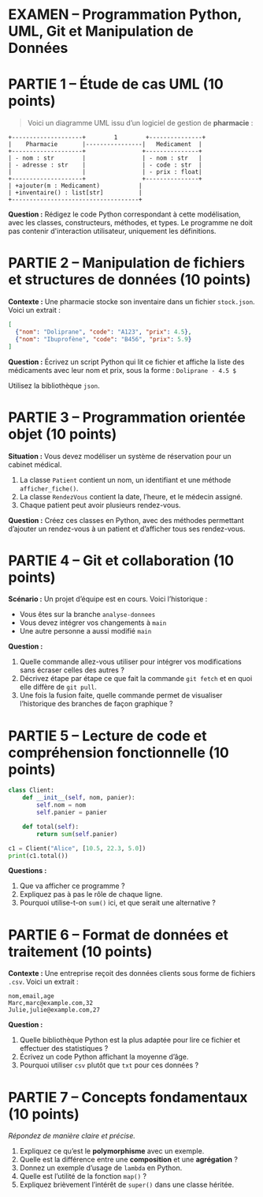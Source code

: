 
# **EXAMEN – Programmation Python, UML, Git et Manipulation de Données**




# PARTIE 1 – Étude de cas UML (10 points)

> Voici un diagramme UML issu d’un logiciel de gestion de **pharmacie** :

```
+--------------------+        1        +---------------+
|    Pharmacie       |----------------|   Medicament  |
+--------------------+                +---------------+
| - nom : str        |                | - nom : str   |
| - adresse : str    |                | - code : str  |
|                    |                | - prix : float|
+--------------------+                +---------------+
| +ajouter(m : Medicament)           |
| +inventaire() : list[str]          |
+------------------------------------+
```

**Question :**
Rédigez le code Python correspondant à cette modélisation, avec les classes, constructeurs, méthodes, et types. Le programme ne doit pas contenir d'interaction utilisateur, uniquement les définitions.



# PARTIE 2 – Manipulation de fichiers et structures de données (10 points)

**Contexte :**
Une pharmacie stocke son inventaire dans un fichier `stock.json`. Voici un extrait :

```json
[
  {"nom": "Doliprane", "code": "A123", "prix": 4.5},
  {"nom": "Ibuprofène", "code": "B456", "prix": 5.9}
]
```

**Question :**
Écrivez un script Python qui lit ce fichier et affiche la liste des médicaments avec leur nom et prix, sous la forme :
`Doliprane - 4.5 $`

Utilisez la bibliothèque `json`.



# PARTIE 3 – Programmation orientée objet (10 points)

**Situation :**
Vous devez modéliser un système de réservation pour un cabinet médical.

1. La classe `Patient` contient un nom, un identifiant et une méthode `afficher_fiche()`.
2. La classe `RendezVous` contient la date, l’heure, et le médecin assigné.
3. Chaque patient peut avoir plusieurs rendez-vous.

**Question :**
Créez ces classes en Python, avec des méthodes permettant d’ajouter un rendez-vous à un patient et d’afficher tous ses rendez-vous.



# PARTIE 4 – Git et collaboration (10 points)

**Scénario :**
Un projet d’équipe est en cours. Voici l’historique :

* Vous êtes sur la branche `analyse-donnees`
* Vous devez intégrer vos changements à `main`
* Une autre personne a aussi modifié `main`

**Question :**

1. Quelle commande allez-vous utiliser pour intégrer vos modifications sans écraser celles des autres ?
2. Décrivez étape par étape ce que fait la commande `git fetch` et en quoi elle diffère de `git pull`.
3. Une fois la fusion faite, quelle commande permet de visualiser l’historique des branches de façon graphique ?



# PARTIE 5 – Lecture de code et compréhension fonctionnelle (10 points)

```python
class Client:
    def __init__(self, nom, panier):
        self.nom = nom
        self.panier = panier

    def total(self):
        return sum(self.panier)

c1 = Client("Alice", [10.5, 22.3, 5.0])
print(c1.total())
```

**Questions :**

1. Que va afficher ce programme ?
2. Expliquez pas à pas le rôle de chaque ligne.
3. Pourquoi utilise-t-on `sum()` ici, et que serait une alternative ?



# PARTIE 6 – Format de données et traitement (10 points)

**Contexte :**
Une entreprise reçoit des données clients sous forme de fichiers `.csv`. Voici un extrait :

```
nom,email,age
Marc,marc@example.com,32
Julie,julie@example.com,27
```

**Question :**

1. Quelle bibliothèque Python est la plus adaptée pour lire ce fichier et effectuer des statistiques ?
2. Écrivez un code Python affichant la moyenne d’âge.
3. Pourquoi utiliser `csv` plutôt que `txt` pour ces données ?



# PARTIE 7 – Concepts fondamentaux (10 points)

*Répondez de manière claire et précise.*

1. Expliquez ce qu’est le **polymorphisme** avec un exemple.
2. Quelle est la différence entre une **composition** et une **agrégation** ?
3. Donnez un exemple d’usage de `lambda` en Python.
4. Quelle est l’utilité de la fonction `map()` ?
5. Expliquez brièvement l’intérêt de `super()` dans une classe héritée.

